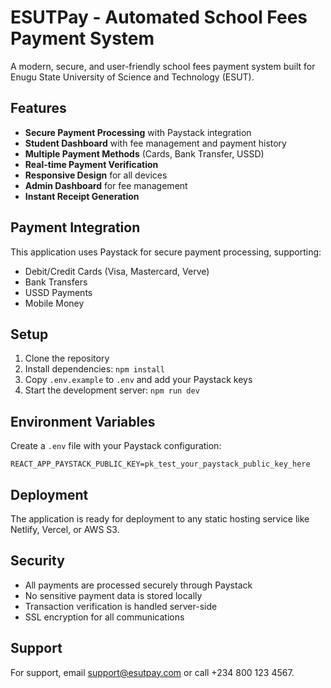 # ESUTPay - Automated School Fees Payment System

A modern, secure, and user-friendly school fees payment system built for Enugu State University of Science and Technology (ESUT).

## Features

- **Secure Payment Processing** with Paystack integration
- **Student Dashboard** with fee management and payment history
- **Multiple Payment Methods** (Cards, Bank Transfer, USSD)
- **Real-time Payment Verification**
- **Responsive Design** for all devices
- **Admin Dashboard** for fee management
- **Instant Receipt Generation**

## Payment Integration

This application uses Paystack for secure payment processing, supporting:
- Debit/Credit Cards (Visa, Mastercard, Verve)
- Bank Transfers
- USSD Payments
- Mobile Money

## Setup

1. Clone the repository
2. Install dependencies: `npm install`
3. Copy `.env.example` to `.env` and add your Paystack keys
4. Start the development server: `npm run dev`

## Environment Variables

Create a `.env` file with your Paystack configuration:

```
REACT_APP_PAYSTACK_PUBLIC_KEY=pk_test_your_paystack_public_key_here
```

## Deployment

The application is ready for deployment to any static hosting service like Netlify, Vercel, or AWS S3.

## Security

- All payments are processed securely through Paystack
- No sensitive payment data is stored locally
- Transaction verification is handled server-side
- SSL encryption for all communications

## Support

For support, email support@esutpay.com or call +234 800 123 4567.
